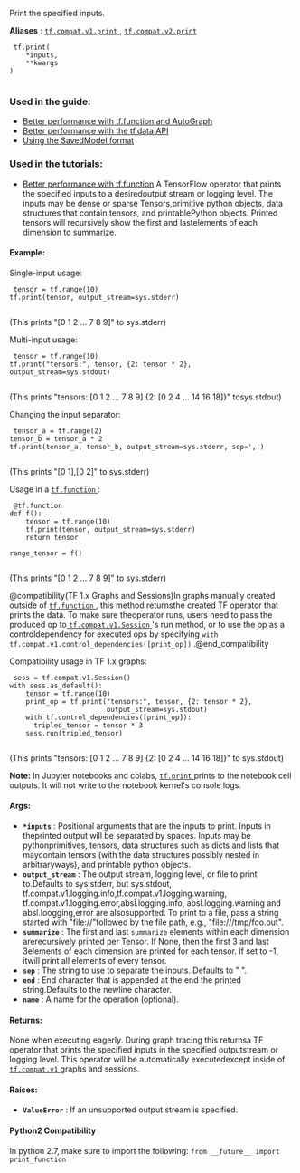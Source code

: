 Print the specified inputs.

**Aliases** : [ `tf.compat.v1.print` ](/api_docs/python/tf/print), [ `tf.compat.v2.print` ](/api_docs/python/tf/print)

```
 tf.print(
    *inputs,
    **kwargs
)
 
```

### Used in the guide:
- [Better performance with tf.function and AutoGraph](https://tensorflow.google.cn/guide/function)
- [Better performance with the tf.data API](https://tensorflow.google.cn/guide/data_performance)
- [Using the SavedModel format](https://tensorflow.google.cn/guide/saved_model)


### Used in the tutorials:
- [Better performance with tf.function](https://tensorflow.google.cn/tutorials/customization/performance)
A TensorFlow operator that prints the specified inputs to a desiredoutput stream or logging level. The inputs may be dense or sparse Tensors,primitive python objects, data structures that contain tensors, and printablePython objects. Printed tensors will recursively show the first and lastelements of each dimension to summarize.

#### Example:
Single-input usage:

```
 tensor = tf.range(10)
tf.print(tensor, output_stream=sys.stderr)
 
```

(This prints "[0 1 2 ... 7 8 9]" to sys.stderr)

Multi-input usage:

```
 tensor = tf.range(10)
tf.print("tensors:", tensor, {2: tensor * 2}, output_stream=sys.stdout)
 
```

(This prints "tensors: [0 1 2 ... 7 8 9] {2: [0 2 4 ... 14 16 18]}" tosys.stdout)

Changing the input separator:

```
 tensor_a = tf.range(2)
tensor_b = tensor_a * 2
tf.print(tensor_a, tensor_b, output_stream=sys.stderr, sep=',')
 
```

(This prints "[0 1],[0 2]" to sys.stderr)

Usage in a [ `tf.function` ](https://tensorflow.google.cn/api_docs/python/tf/function):

```
 @tf.function
def f():
    tensor = tf.range(10)
    tf.print(tensor, output_stream=sys.stderr)
    return tensor

range_tensor = f()
 
```

(This prints "[0 1 2 ... 7 8 9]" to sys.stderr)

@compatibility(TF 1.x Graphs and Sessions)In graphs manually created outside of [ `tf.function` ](https://tensorflow.google.cn/api_docs/python/tf/function), this method returnsthe created TF operator that prints the data. To make sure theoperator runs, users need to pass the produced op to[ `tf.compat.v1.Session` ](https://tensorflow.google.cn/api_docs/python/tf/compat/v1/Session)'s run method, or to use the op as a controldependency for executed ops by specifying `with tf.compat.v1.control_dependencies([print_op])` .@end_compatibility

Compatibility usage in TF 1.x graphs:

```
 sess = tf.compat.v1.Session()
with sess.as_default():
    tensor = tf.range(10)
    print_op = tf.print("tensors:", tensor, {2: tensor * 2},
                        output_stream=sys.stdout)
    with tf.control_dependencies([print_op]):
      tripled_tensor = tensor * 3
    sess.run(tripled_tensor)
 
```

(This prints "tensors: [0 1 2 ... 7 8 9] {2: [0 2 4 ... 14 16 18]}" to  sys.stdout)


**Note:**  In Jupyter notebooks and colabs, [ `tf.print` ](https://tensorflow.google.cn/api_docs/python/tf/print) prints to the notebook  cell outputs. It will not write to the notebook kernel's console logs.


#### Args:
- **`*inputs`** : Positional arguments that are the inputs to print. Inputs in theprinted output will be separated by spaces. Inputs may be pythonprimitives, tensors, data structures such as dicts and lists that maycontain tensors (with the data structures possibly nested in arbitraryways), and printable python objects.
- **`output_stream`** : The output stream, logging level, or file to print to.Defaults to sys.stderr, but sys.stdout, tf.compat.v1.logging.info,tf.compat.v1.logging.warning, tf.compat.v1.logging.error,absl.logging.info, absl.logging.warning and absl.loogging,error are alsosupported. To print to a file, pass a string started with "file://"followed by the file path, e.g., "file:///tmp/foo.out".
- **`summarize`** : The first and last  `summarize`  elements within each dimension arerecursively printed per Tensor. If None, then the first 3 and last 3elements of each dimension are printed for each tensor. If set to -1, itwill print all elements of every tensor.
- **`sep`** : The string to use to separate the inputs. Defaults to " ".
- **`end`** : End character that is appended at the end the printed string.Defaults to the newline character.
- **`name`** : A name for the operation (optional).


#### Returns:
None when executing eagerly. During graph tracing this returnsa TF operator that prints the specified inputs in the specified outputstream or logging level. This operator will be automatically executedexcept inside of [ `tf.compat.v1` ](https://tensorflow.google.cn/api_docs/python/tf/compat/v1) graphs and sessions.

#### Raises:
- **`ValueError`** : If an unsupported output stream is specified.


#### Python2 Compatibility
In python 2.7, make sure to import the following: `from __future__ import print_function` 

